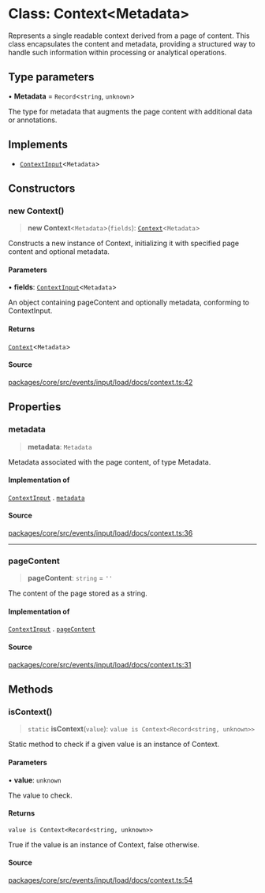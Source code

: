 # Class: Context\<Metadata\>

Represents a single readable context derived from a page of content. This class encapsulates the content
and metadata, providing a structured way to handle such information within processing or analytical operations.

## Type parameters

• **Metadata** = `Record`\<`string`, `unknown`\>

The type for metadata that augments the page content with additional data or annotations.

## Implements

- [`ContextInput`](../interfaces/ContextInput.md)\<`Metadata`\>

## Constructors

### new Context()

> **new Context**\<`Metadata`\>(`fields`): [`Context`](Context.md)\<`Metadata`\>

Constructs a new instance of Context, initializing it with specified page content and optional metadata.

#### Parameters

• **fields**: [`ContextInput`](../interfaces/ContextInput.md)\<`Metadata`\>

An object containing pageContent and optionally metadata, conforming to ContextInput.

#### Returns

[`Context`](Context.md)\<`Metadata`\>

#### Source

[packages/core/src/events/input/load/docs/context.ts:42](https://github.com/VictorS67/encre/blob/c09849eb59af073bf23be826a912f2ba4f635f93/packages/core/src/events/input/load/docs/context.ts#L42)

## Properties

### metadata

> **metadata**: `Metadata`

Metadata associated with the page content, of type Metadata.

#### Implementation of

[`ContextInput`](../interfaces/ContextInput.md) . [`metadata`](../interfaces/ContextInput.md#metadata)

#### Source

[packages/core/src/events/input/load/docs/context.ts:36](https://github.com/VictorS67/encre/blob/c09849eb59af073bf23be826a912f2ba4f635f93/packages/core/src/events/input/load/docs/context.ts#L36)

***

### pageContent

> **pageContent**: `string` = `''`

The content of the page stored as a string.

#### Implementation of

[`ContextInput`](../interfaces/ContextInput.md) . [`pageContent`](../interfaces/ContextInput.md#pagecontent)

#### Source

[packages/core/src/events/input/load/docs/context.ts:31](https://github.com/VictorS67/encre/blob/c09849eb59af073bf23be826a912f2ba4f635f93/packages/core/src/events/input/load/docs/context.ts#L31)

## Methods

### isContext()

> `static` **isContext**(`value`): `value is Context<Record<string, unknown>>`

Static method to check if a given value is an instance of Context.

#### Parameters

• **value**: `unknown`

The value to check.

#### Returns

`value is Context<Record<string, unknown>>`

True if the value is an instance of Context, false otherwise.

#### Source

[packages/core/src/events/input/load/docs/context.ts:54](https://github.com/VictorS67/encre/blob/c09849eb59af073bf23be826a912f2ba4f635f93/packages/core/src/events/input/load/docs/context.ts#L54)
